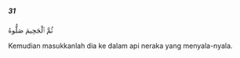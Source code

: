 ##### 31

<span class="ayah">ثُمَّ ٱلْجَحِيمَ صَلُّوهُ</span>

<span class="ayah_translation">Kemudian masukkanlah dia ke dalam api neraka yang menyala-nyala.</span>
